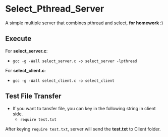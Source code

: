 # Select_Pthread_Server

  A simple multiple server that combines pthread and select, **for homework** :)
  

## Execute

For **select_server.c**:

- `gcc -g -Wall select_server.c -o select_server -lpthread`

For **select_client.c**:

- `gcc -g -Wall select_client.c -o select_client`


## Test File Transfer

- If you want to tansfer file, you can key in the following string in client side.
  - `require test.txt`

After keying `require test.txt`, server will send the **test.txt** to Client folder.
